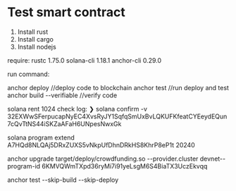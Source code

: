 # Test smart contract 


1. Install rust
2. Install cargo
3. Install nodejs




require:
rustc 1.75.0
solana-cli 1.18.1
anchor-cli 0.29.0


run command:

anchor deploy    //deploy code to blockchain
anchor test  //run deploy and test
anchor build --verifiable       //verify code

solana rent 1024
check log: ❯ solana confirm -v 32EXWwSFerpucapNyEC4XvsRyJY1SqfqSmUxBvLQKUFKfeatCYEeydEQun7cQvTtNS44iSKZaAFaH6UNpesNwxGk


 solana program extend A7HQd8NLQAj5DRxZUXS5vNkpUfDhnDRkHS8KhrP8eP1t 20240

 anchor upgrade target/deploy/crowdfunding.so --provider.cluster devnet--program-id 6KMVQWmTXpd36ryMi7i91yeLsgM6S4BiaTX3UczEkvqq


anchor test --skip-build --skip-deploy
